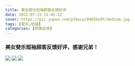 ```yaml
---
title: 美女斐乐短袖顾客反馈好评
date: 2022-07-15 22:45:22
cover: https://pic.yupoo.com/ptbxcp/8465be9f/medium.jpg
tags: [斐乐,短袖]
categories: [顾客反馈]
---
```


###  美女斐乐短袖顾客反馈好评，感谢兄弟！
![](https://pic.yupoo.com/ptbxcp/de71ebb9/50a0786b.png)
![](https://pic.yupoo.com/ptbxcp/05575fc0/f91b2dd5.jpg)
![](https://pic.yupoo.com/ptbxcp/8465be9f/dcf8840b.jpg)
